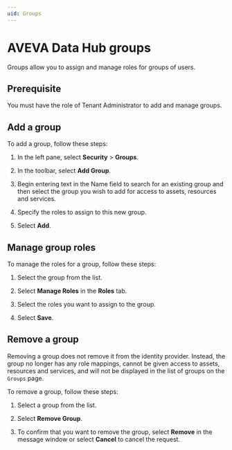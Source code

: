 ```yaml
---
uid: Groups
---
```


# AVEVA Data Hub groups

Groups allow you to assign and manage roles for groups of users.
	
## Prerequisite
 
You must have the role of Tenant Administrator to add and manage groups.

## Add a group

To add a group, follow these steps:

1. In the left pane, select **Security** > **Groups**.

1. In the toolbar, select **Add Group**.

1. Begin entering text in the Name field to search for an existing group and then select the group you wish to add for access to assets, resources and services.

1. Specify the roles to assign to this new group.

1. Select **Add**.

## Manage group roles

To manage the roles for a group, follow these steps:

1. Select the group from the list.

1. Select **Manage Roles** in the **Roles** tab.

1. Select the roles you want to assign to the group.

1. Select **Save**.

## Remove a group

Removing a group does not remove it from the identity provider. Instead, the group no longer has any role mappings, cannot be given access to assets, resources and services, and will not be displayed in the list of groups on the `Groups` page.

To remove a group, follow these steps:

1. Select a group from the list.

1. Select **Remove Group**.

1. To confirm that you want to remove the group, select **Remove**  in the message window or select **Cancel** to cancel the request.
 